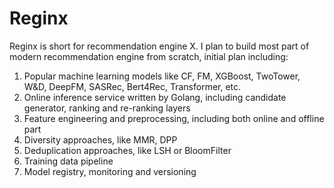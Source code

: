 # Reginx
Reginx is short for recommendation engine X. I plan to build most part of modern recommendation engine from scratch, initial plan including:
1. Popular machine learning models like CF, FM, XGBoost, TwoTower, W&D, DeepFM, SASRec, Bert4Rec, Transformer, etc.
2. Online inference service written by Golang, including candidate generator, ranking and re-ranking layers
3. Feature engineering and preprocessing, including both online and offline part
4. Diversity approaches, like MMR, DPP
5. Deduplication approaches, like LSH or BloomFilter
6. Training data pipeline
7. Model registry, monitoring and versioning